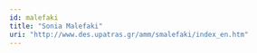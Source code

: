 ```yaml
---
id: malefaki
title: "Sonia Malefaki"
uri: "http://www.des.upatras.gr/amm/smalefaki/index_en.htm"
---
```


